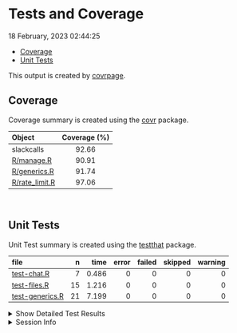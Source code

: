 Tests and Coverage
================
18 February, 2023 02:44:25

  - [Coverage](#coverage)
  - [Unit Tests](#unit-tests)

This output is created by
[covrpage](https://github.com/yonicd/covrpage).

## Coverage

Coverage summary is created using the
[covr](https://github.com/r-lib/covr) package.

| Object                               | Coverage (%) |
| :----------------------------------- | :----------: |
| slackcalls                           |    92.66     |
| [R/manage.R](../R/manage.R)          |    90.91     |
| [R/generics.R](../R/generics.R)      |    91.74     |
| [R/rate\_limit.R](../R/rate_limit.R) |    97.06     |

<br>

## Unit Tests

Unit Test summary is created using the
[testthat](https://github.com/r-lib/testthat) package.

| file                                        |  n |  time | error | failed | skipped | warning |
| :------------------------------------------ | -: | ----: | ----: | -----: | ------: | ------: |
| [test-chat.R](testthat/test-chat.R)         |  7 | 0.486 |     0 |      0 |       0 |       0 |
| [test-files.R](testthat/test-files.R)       | 15 | 1.216 |     0 |      0 |       0 |       0 |
| [test-generics.R](testthat/test-generics.R) | 21 | 7.199 |     0 |      0 |       0 |       0 |

<details closed>

<summary> Show Detailed Test Results </summary>

| file                                                  | context  | test                                          | status | n |  time |
| :---------------------------------------------------- | :------- | :-------------------------------------------- | :----- | -: | ----: |
| [test-chat.R](testthat/test-chat.R#L49_L57)           | chat     | chat\_slack (etc) works                       | PASS   | 5 | 0.367 |
| [test-chat.R](testthat/test-chat.R#L84_L94)           | chat     | cleanup works                                 | PASS   | 2 | 0.119 |
| [test-files.R](testthat/test-files.R#L49_L58)         | files    | files\_slack can upload text                  | PASS   | 5 | 0.186 |
| [test-files.R](testthat/test-files.R#L79_L84)         | files    | files\_slack can list files                   | PASS   | 2 | 0.220 |
| [test-files.R](testthat/test-files.R#L90_L98)         | files    | files\_slack can get info                     | PASS   | 3 | 0.079 |
| [test-files.R](testthat/test-files.R#L123_L132)       | files    | files\_slack can upload files                 | PASS   | 3 | 0.213 |
| [test-files.R](testthat/test-files.R#L139_L152)       | files    | files\_slack can clean up                     | PASS   | 2 | 0.518 |
| [test-generics.R](testthat/test-generics.R#L56_L65)   | generics | post\_slack works                             | PASS   | 3 | 0.079 |
| [test-generics.R](testthat/test-generics.R#L79_L91)   | generics | post\_slack creates appropriate error objects | PASS   | 4 | 0.049 |
| [test-generics.R](testthat/test-generics.R#L98_L106)  | generics | post\_slack limits work                       | PASS   | 6 | 0.518 |
| [test-generics.R](testthat/test-generics.R#L139_L149) | generics | post\_slack respects max                      | PASS   | 4 | 0.338 |
| [test-generics.R](testthat/test-generics.R#L192_L203) | generics | rate limits work                              | PASS   | 4 | 6.215 |

</details>

<details>

<summary> Session Info </summary>

| Field    | Value                         |                                                                                                                                                                                                                                                                    |
| :------- | :---------------------------- | :----------------------------------------------------------------------------------------------------------------------------------------------------------------------------------------------------------------------------------------------------------------- |
| Version  | R version 4.2.2 (2022-10-31)  |                                                                                                                                                                                                                                                                    |
| Platform | x86\_64-pc-linux-gnu (64-bit) | <a href="https://github.com/yonicd/slackcalls/commit/81e573b319e24049df017d074fdd8e4ad7d05f60/checks" target="_blank"><span title="Built on Github Actions">![](https://github.com/metrumresearchgroup/covrpage/blob/actions/inst/logo/gh.png?raw=true)</span></a> |
| Running  | Ubuntu 22.04.1 LTS            |                                                                                                                                                                                                                                                                    |
| Language | C                             |                                                                                                                                                                                                                                                                    |
| Timezone | UTC                           |                                                                                                                                                                                                                                                                    |

| Package  | Version |
| :------- | :------ |
| testthat | 3.1.6   |
| covr     | 3.6.1   |
| covrpage | 0.2     |

</details>

<!--- Final Status : pass --->
